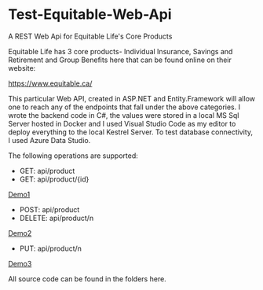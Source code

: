 # Test-Equitable-Web-Api
A REST Web Api for Equitable Life's Core Products

Equitable Life has 3 core products- Individual Insurance, Savings and Retirement and Group Benefits here that can be found online on their website:

https://www.equitable.ca/

This particular Web API, created in ASP.NET and Entity.Framework will allow one to reach any of the endpoints that fall under
the above categories. I wrote the backend code in C#, the values were stored in a local MS Sql Server hosted in Docker 
and I used Visual Studio Code as my editor to deploy everything to the local Kestrel Server. To test database connectivity, I used Azure Data Studio.

The following operations are supported:
* GET: api/product
* GET: api/product/{id}


[Demo1](https://drive.google.com/file/d/1Rg68G-hlKKnx40qXLeik-JPUWnVI__k6/view?usp=sharing)

* POST: api/product
* DELETE: api/product/n


[Demo2](https://drive.google.com/file/d/1RCXqZy_cn-gLRKyR6QgFd9LLaeN4oCff/view?usp=sharing)

* PUT: api/product/n


[Demo3](https://drive.google.com/file/d/1rFvVNqzn-QNhaXkYf9pN6kEqzUlj0pJY/view?usp=sharing)

All source code can be found in the folders here.
